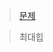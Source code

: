 > [문제](https://practice.geeksforgeeks.org/problems/game-with-string4100/1?page=1&category%5B%5D=Heap&sortBy=submissions)

> 최대힙
